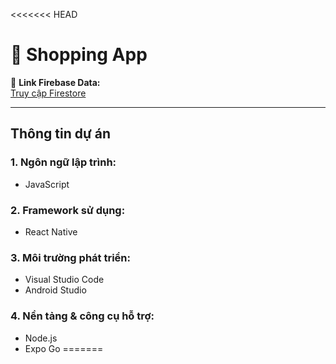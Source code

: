 <<<<<<< HEAD
# 🛒 Shopping App

🔗 **Link Firebase Data:**  
[Truy cập Firestore](https://console.firebase.google.com/project/shoppingapp-9cf5c/firestore/databases/-default-/data/~2Fproducts)

---

##  Thông tin dự án

### 1.  Ngôn ngữ lập trình:
- JavaScript

### 2. Framework sử dụng:
- React Native

### 3. Môi trường phát triển:
- Visual Studio Code  
- Android Studio

### 4. Nền tảng & công cụ hỗ trợ:
- Node.js  
- Expo Go
=======


